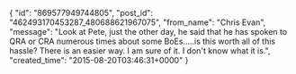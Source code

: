  {
   "id": "869577949744805",
   "post_id": "462493170453287_480688621967075",
   "from_name": "Chris Evan",
   "message": "Look at Pete, just the other day, he said that he has spoken to QRA or CRA numerous times about some BoEs.....is this worth all of this hassle?  There is an easier way. I am sure of it. I don't know what it is.",
   "created_time": "2015-08-20T03:46:31+0000"
 }
